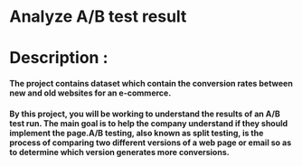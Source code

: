 # Analyze A/B test result

# Description : 
#### The project contains dataset which contain the conversion rates between new and old websites for an e-commerce.

#### By this project, you will be working to understand the results of an A/B test run. The main goal is to help the company understand if they should implement the page.A/B testing, also known as split testing, is the process of comparing two different versions of a web page or email so as to determine which version generates more conversions. 

